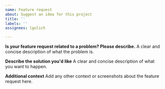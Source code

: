 ```yaml
---
name: Feature request
about: Suggest an idea for this project
title: ''
labels: ''
assignees: lgulich

---
```


**Is your feature request related to a problem? Please describe.**
A clear and concise description of what the problem is.

**Describe the solution you'd like**
A clear and concise description of what you want to happen.

**Additional context**
Add any other context or screenshots about the feature request here.
